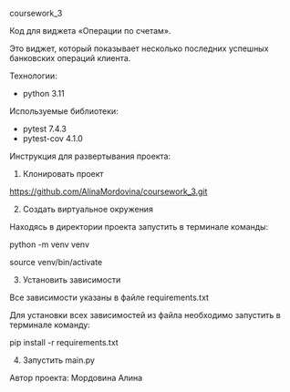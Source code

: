 coursework_3

Код для виджета «Операции по счетам».

Это виджет, который показывает несколько последних успешных банковских операций клиента.

Технологии:
- python 3.11

Используемые библиотеки:
- pytest 7.4.3
- pytest-cov 4.1.0

Инструкция для развертывания проекта:
1. Клонировать проект

https://github.com/AlinaMordovina/coursework_3.git

2. Создать виртуальное окружения

Находясь в директории проекта запустить в терминале команды:

python -m venv venv

source venv/bin/activate

3. Установить зависимости

Все зависимости указаны в файле requirements.txt

Для установки всех зависимостей из файла необходимо запустить в терминале команду:

pip install -r requirements.txt

4. Запустить main.py




Автор проекта: Мордовина Алина